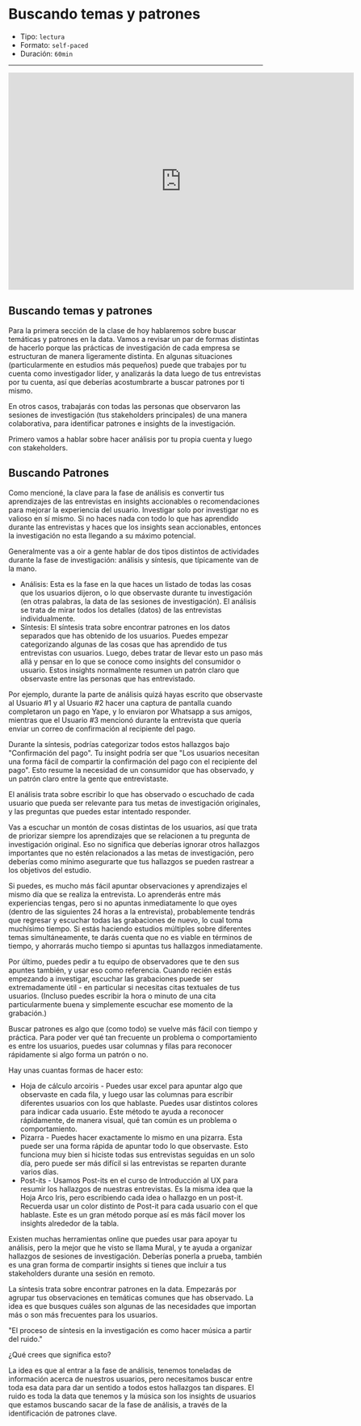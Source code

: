 # Buscando temas y patrones

* Tipo: `lectura`
* Formato: `self-paced`
* Duración: `60min`

***

<iframe src="https://docs.google.com/presentation/d/e/2PACX-1vTBA6eWCzCNKRtGD4zH-zeW0tpNqPDduierZLcL2d5hYV5MJxjkW17DT51lpRpAgPqCEp2CCbnbuTdw/embed?start=false&loop=false&delayms=60000" frameborder="0" width="684" height="430" allowfullscreen="true" mozallowfullscreen="true" webkitallowfullscreen="true"></iframe>

##  Buscando temas y patrones

Para la primera sección de la clase de hoy hablaremos sobre buscar temáticas y
patrones en la data. Vamos a revisar un par de formas distintas de hacerlo
porque las prácticas de investigación de cada empresa se estructuran de manera
ligeramente distinta. En algunas situaciones (particularmente en estudios más
pequeños) puede que trabajes por tu cuenta como investigador líder, y analizarás
la data luego de tus entrevistas por tu cuenta, así que deberías acostumbrarte a
buscar patrones por ti mismo.

En otros casos, trabajarás con todas las personas que observaron las sesiones de
investigación (tus stakeholders principales) de una manera colaborativa, para
identificar patrones e insights de la investigación.

Primero vamos a hablar sobre hacer análisis por tu propia cuenta y luego con
stakeholders.

## Buscando Patrones

Como mencioné, la clave para la fase de análisis es convertir tus aprendizajes
de las entrevistas en insights accionables o recomendaciones para mejorar la
experiencia del usuario. Investigar solo por investigar no es valioso en sí
mismo. Si no haces nada con todo lo que has aprendido durante las entrevistas y
haces que los insights sean accionables, entonces la investigación no esta
llegando a su máximo potencial.

Generalmente vas a oir a gente hablar de dos tipos distintos de actividades
durante la fase de investigación: análisis y síntesis, que típicamente van de
la mano.

* Análisis: Esta es la fase en la que haces un listado de todas las cosas que
  los usuarios dijeron, o lo que observaste durante tu investigación (en otras
  palabras, la data de las sesiones de investigación). El análisis se trata de
  mirar todos los detalles (datos) de las entrevistas individualmente.
* Síntesis: El síntesis trata sobre encontrar patrones en los datos separados
  que has obtenido de los usuarios. Puedes empezar categorizando algunas de las
  cosas que has aprendido de tus entrevistas con usuarios. Luego, debes tratar
  de llevar esto un paso más allá y pensar en lo que se conoce como insights del
  consumidor o usuario. Estos insights normalmente resumen un patrón claro que
  observaste entre las personas que has entrevistado.

Por ejemplo, durante la parte de análisis quizá hayas escrito que observaste al
Usuario #1 y al Usuario #2 hacer una captura de pantalla cuando completaron un
pago en Yape, y lo enviaron por Whatsapp a sus amigos, mientras que el Usuario #3
mencionó durante la entrevista que quería enviar un correo de confirmación al
recipiente del pago.

Durante la síntesis, podrías categorizar todos estos hallazgos bajo "Confirmación
del pago". Tu insight podría ser que "Los usuarios necesitan una forma fácil de
compartir la confirmación del pago con el recipiente del pago". Esto resume la
necesidad de un consumidor que has observado, y un patrón claro entre la gente
que entrevistaste.

El análisis trata sobre escribir lo que has observado o escuchado de cada
usuario que pueda ser relevante para tus metas de investigación originales, y
las preguntas que puedes estar intentado responder.

Vas a escuchar un montón de cosas distintas de los usuarios, así que trata de
priorizar siempre los aprendizajes que se relacionen a tu pregunta de
investigación original. Eso no significa que deberías ignorar otros hallazgos
importantes que no estén relacionados a las metas de investigación, pero
deberías como mínimo asegurarte que tus hallazgos se pueden rastrear a los
objetivos del estudio.

Si puedes, es mucho más fácil apuntar observaciones y aprendizajes el mismo día
que se realiza la entrevista. Lo aprenderás entre más experiencias tengas, pero
si no apuntas inmediatamente lo que oyes (dentro de las siguientes 24 horas a la
entrevista), probablemente tendrás que regresar y escuchar todas las grabaciones
de nuevo, lo cual toma muchísimo tiempo. Si estás haciendo estudios múltiples
sobre diferentes temas simultáneamente, te darás cuenta que no es viable en
términos de tiempo, y ahorrarás mucho tiempo si apuntas tus hallazgos
inmediatamente.

Por último, puedes pedir a tu equipo de observadores que te den sus apuntes
también, y usar eso como referencia. Cuando recién estás empezando a investigar,
escuchar las grabaciones puede ser extremadamente útil - en particular si
necesitas citas textuales de tus usuarios. (Incluso puedes escribir la hora o
minuto de una cita particularmente buena y simplemente escuchar ese momento de
la grabación.)

Buscar patrones es algo que (como todo) se vuelve más fácil con tiempo y
práctica. Para poder ver qué tan frecuente un problema o comportamiento es entre
los usuarios, puedes usar columnas y filas para reconocer rápidamente si algo
forma un patrón o no.

Hay unas cuantas formas de hacer esto:

* Hoja de cálculo arcoiris - Puedes usar excel para apuntar algo que observaste
  en cada fila, y luego usar las columnas para escribir diferentes usuarios con
  los que hablaste. Puedes usar distintos colores para indicar cada usuario.
  Este método te ayuda a reconocer rápidamente, de manera visual, qué tan común
  es un problema o comportamiento.
* Pizarra - Puedes hacer exactamente lo mismo en una pizarra. Esta puede ser una
  forma rápida de apuntar todo lo que observaste. Esto funciona muy bien si
  hiciste todas sus entrevistas seguidas en un solo día, pero puede ser más
  difícil si las entrevistas se reparten durante varios días.
* Post-its - Usamos Post-its en el curso de Introducción al UX para resumir los
  hallazgos de nuestras entrevistas. Es la misma idea que la Hoja Arco Iris, pero
  escribiendo cada idea o hallazgo en un post-it. Recuerda usar un color distinto
  de Post-it para cada usuario con el que hablaste. Este es un gran método porque
  así es más fácil mover los insights alrededor de la tabla.

Existen muchas herramientas online que puedes usar para apoyar tu análisis, pero
la mejor que he visto se llama Mural, y te ayuda a organizar hallazgos de
sesiones de investigación. Deberías ponerla a prueba, también es una gran forma
de compartir insights si tienes que incluir a tus stakeholders durante una sesión
en remoto.

La síntesis trata sobre encontrar patrones en la data. Empezarás por agrupar tus
observaciones en temáticas comunes que has observado. La idea es que busques
cuáles son algunas de las necesidades que importan más o son más frecuentes para
los usuarios.

"El proceso de síntesis en la investigación es como hacer música a partir del
ruido."

¿Qué crees que significa esto?

La idea es que al entrar a la fase de análisis, tenemos toneladas de información
acerca de nuestros usuarios, pero necesitamos buscar entre toda esa data para
dar un sentido a todos estos hallazgos tan dispares. El ruido es toda la data
que tenemos y la música son los insights de usuarios que estamos buscando sacar
de la fase de análisis, a través de la identificación de patrones clave.
